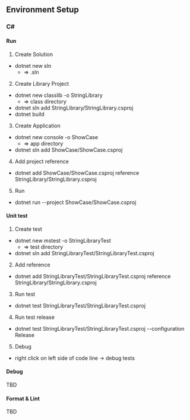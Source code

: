 ## Environment Setup

### C#

#### Run

1. Create Solution
  - dotnet new sln
      - => <dirname>.sln
2. Create Library Project
  - dotnet new classlib -o StringLibrary
      - => class directory
  - dotnet sln add StringLibrary/StringLibrary.csproj
  - dotnet build
3. Create Application
  - dotnet new console -o ShowCase
      - => app directory
  - dotnet sln add ShowCase/ShowCase.csproj
4. Add project reference
  - dotnet add ShowCase/ShowCase.csproj reference StringLibrary/StringLibrary.csproj
5. Run
  - dotnet run --project ShowCase/ShowCase.csproj

#### Unit test

1. Create test
  - dotnet new mstest -o StringLibraryTest
      - => test directory
  - dotnet sln add StringLibraryTest/StringLibraryTest.csproj
2. Add reference
  - dotnet add StringLibraryTest/StringLibraryTest.csproj reference StringLibrary/StringLibrary.csproj
3. Run test
  - dotnet test StringLibraryTest/StringLibraryTest.csproj
4. Run test release
  - dotnet test StringLibraryTest/StringLibraryTest.csproj --configuration Release
5. Debug
  - right click on left side of code line -> debug tests

#### Debug

TBD

#### Format & Lint

TBD

